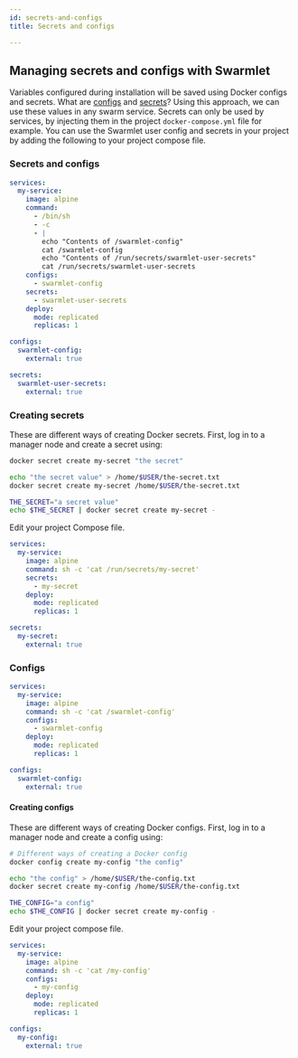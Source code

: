 ```yaml
---
id: secrets-and-configs
title: Secrets and configs

---
```


## Managing secrets and configs with Swarmlet
Variables configured during installation will be saved using Docker configs and secrets.
What are [configs](https://docs.docker.com/engine/swarm/configs/) and [secrets](https://docs.docker.com/engine/swarm/secrets/)?
Using this approach, we can use these values in any swarm service.
Secrets can only be used by services, by injecting them in the project `docker-compose.yml` file for example.
You can use the Swarmlet user config and secrets in your project by adding the following to your project compose file.

### Secrets and configs
```yml
services:
  my-service:
    image: alpine
    command:
      - /bin/sh
      - -c
      - |
        echo "Contents of /swarmlet-config"
        cat /swarmlet-config
        echo "Contents of /run/secrets/swarmlet-user-secrets"
        cat /run/secrets/swarmlet-user-secrets
    configs:
      - swarmlet-config
    secrets:
      - swarmlet-user-secrets
    deploy:
      mode: replicated
      replicas: 1

configs:
  swarmlet-config:
    external: true

secrets:
  swarmlet-user-secrets:
    external: true
```

### Creating secrets
These are different ways of creating Docker secrets. First, log in to a manager node and create a secret using:
```sh
docker secret create my-secret "the secret"

echo "the secret value" > /home/$USER/the-secret.txt
docker secret create my-secret /home/$USER/the-secret.txt

THE_SECRET="a secret value"
echo $THE_SECRET | docker secret create my-secret -
```
Edit your project Compose file.
```yml
services:
  my-service:
    image: alpine
    command: sh -c 'cat /run/secrets/my-secret'
    secrets:
      - my-secret
    deploy:
      mode: replicated
      replicas: 1

secrets:
  my-secret:
    external: true
```
### Configs
```yml
services:
  my-service:
    image: alpine
    command: sh -c 'cat /swarmlet-config'
    configs:
      - swarmlet-config
    deploy:
      mode: replicated
      replicas: 1

configs:
  swarmlet-config:
    external: true
```
#### Creating configs
These are different ways of creating Docker configs. First, log in to a manager node and create a config using:
```sh
# Different ways of creating a Docker config
docker config create my-config "the config"

echo "the config" > /home/$USER/the-config.txt
docker secret create my-config /home/$USER/the-config.txt

THE_CONFIG="a config"
echo $THE_CONFIG | docker secret create my-config -
```
Edit your project compose file.
```yml
services:
  my-service:
    image: alpine
    command: sh -c 'cat /my-config'
    configs:
      - my-config
    deploy:
      mode: replicated
      replicas: 1

configs:
  my-config:
    external: true
```
